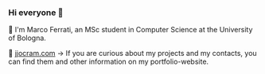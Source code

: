 ### Hi everyone 👋

🔺 I'm Marco Ferrati, an MSc student in Computer Science at the University of Bologna.

🔺 [jjocram.com](https://jjocram.com) -> If you are curious about my projects and my contacts, you can find them and other information on my portfolio-website. 
